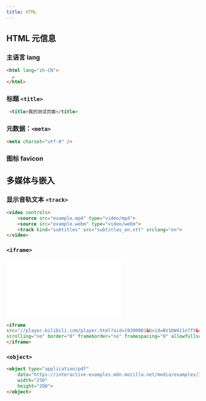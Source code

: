 ```yaml
---
title: HTML
---
```


## HTML 元信息

### 主语言 lang

```HTML
<html lang="zh-CN">
  …
</html>
```

### 标题 `<title>`

```HTML
 <title>我的测试页面</title>
```

### 元数据：`<meta>`

```HTML
<meta charset="utf-8" />
```

### 图标 favicon

<link rel="icon" href="favicon.ico" type="image/x-icon" />

## 多媒体与嵌入

### 显示音轨文本 `<track>`

```HTML
<video controls>
    <source src="example.mp4" type="video/mp4">
    <source src="example.webm" type="video/webm">
    <track kind="subtitles" src="subtitles_en.vtt" srclang="en">
</video>
```

### `<iframe>`

<iframe src="//player.bilibili.com/player.html?aid=19390801&bvid=BV1bW411n7fY&cid=31621681&page=1" scrolling="no" border="0" frameborder="no" framespacing="0" allowfullscreen="true"> </iframe>

```HTML
<iframe
src="//player.bilibili.com/player.html?aid=19390801&bvid=BV1bW411n7fY&cid=31621681&page=1"
scrolling="no" border="0" frameborder="no" framespacing="0" allowfullscreen="true">
</iframe>
```
### `<object>`
<object type="application/pdf"
    data="https://interactive-examples.mdn.mozilla.net/media/examples/In-CC0.pdf"
    width="250"
    height="200">
</object>

```HTML
<object type="application/pdf"
    data="https://interactive-examples.mdn.mozilla.net/media/examples/In-CC0.pdf"
    width="250"
    height="200">
</object>

```

